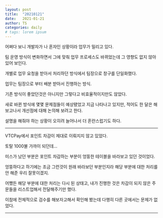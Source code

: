 ```yaml
---
layout: post
title:  "20210121"
date:   2021-01-21
author: TS
categories: daily
# tags: lorem ipsum
---
```


어쩌다 보니 개발자가 나 혼자인 상황이라 업무가 밀리고 있다.

팀 운영 방식이 변화하면서 그에 맞춰 업무 프로세스도 바뀌었는데 그 영향도 없지 않아 있어 보인다.

개별로 업무 요청을 받아서 처리하던 방식에서 팀장으로 창구를 단일화했다.

업무는 팀장으로 부터 배분 받아서 진행하는 방식.

기존 방식이 좋았던것은 아니지만 그렇다고 비효율적이지만도 않았다.

새로 바뀐 방식에 몇몇 문제점들이 예상됐었고 지금 나타나고 있지만, 적어도 한 달은 해보고나서 개선점에 대해 논의해 보려고 한다.

설명을 해줘야 하는 상황이 오히려 늘어나서 더 혼란스럽기도 하다.

---

VTCPay에서 포인트 차감이 제대로 이뤄지지 않고 있었다.

토탈 1000불 가까이 되던데...

미스가 났던 부분은 포인트 차감하는 부분이 엉뚱한 테이블을 바라보고 있던 것이었다.

엉뚱하다고 하기에는 조금 그런것이 원래 바라보던 부분인지라 해당 부분에 대한 처리를 안 해준 우리 잘못이겠지.

어쨌든 해당 부분에 대한 처리는 다시 된 상태고, 내가 진행한 것은 차감이 되지 않은 주문들을 리스트업해서 전달해주기만 했다.

이참에 전체적으로 검수를 해보자고해서 확인해 봤는데 다행히 다른 곳에서는 문제가 없었다.

---
